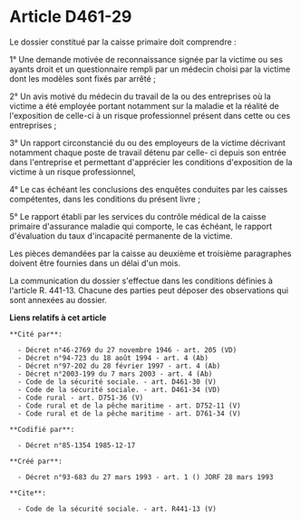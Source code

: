 # Article D461-29

Le dossier constitué par la caisse primaire doit comprendre   : 

1° Une demande motivée de reconnaissance signée par la victime ou ses ayants droit et un questionnaire rempli par un médecin
choisi par la victime dont les modèles sont fixés par arrêté ; 

2° Un avis motivé du médecin du travail de la ou des entreprises où la victime a été employée portant notamment sur la
maladie et la réalité de l'exposition de celle-ci à un risque professionnel présent dans cette ou ces entreprises ; 

3° Un rapport circonstancié du ou des employeurs de la victime décrivant notamment chaque poste de travail détenu par celle-
ci depuis son entrée dans l'entreprise et permettant d'apprécier les conditions d'exposition de la victime à un risque
professionnel, 

4° Le cas échéant les conclusions des enquêtes conduites par les caisses compétentes, dans les conditions du présent livre ; 

5° Le rapport établi par les services du contrôle médical de la caisse primaire d'assurance maladie qui comporte, le cas
échéant, le rapport d'évaluation du taux d'incapacité permanente de la victime. 

Les pièces demandées par la caisse au deuxième et troisième paragraphes doivent être fournies dans un délai d'un mois. 

La communication du dossier s'effectue dans les conditions définies à l'article R. 441-13. Chacune des parties peut déposer
des observations qui sont annexées au dossier.

**Liens relatifs à cet article**

	**Cité par**:

	  - Décret n°46-2769 du 27 novembre 1946 - art. 205 (VD)
	  - Décret n°94-723 du 18 août 1994 - art. 4 (Ab)
	  - Décret n°97-202 du 28 février 1997 - art. 4 (Ab)
	  - Décret n°2003-199 du 7 mars 2003 - art. 4 (Ab)
	  - Code de la sécurité sociale. - art. D461-30 (V)
	  - Code de la sécurité sociale. - art. D461-34 (VD)
	  - Code rural - art. D751-36 (V)
	  - Code rural et de la pêche maritime - art. D752-11 (V)
	  - Code rural et de la pêche maritime - art. D761-34 (V)

	**Codifié par**:

	  - Décret n°85-1354 1985-12-17

	**Créé par**:

	  - Décret n°93-683 du 27 mars 1993 - art. 1 () JORF 28 mars 1993

	**Cite**:

	  - Code de la sécurité sociale. - art. R441-13 (V)
